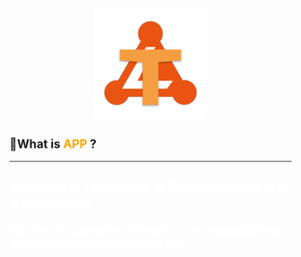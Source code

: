 <p align="center">
  <a href="https://whynotteaming.pamalee.cn">
    <img alt="WhyNotTeaming" src="../../../../../../../img/Logo.png" width="200"/>
  </a>
</p>

## 🤔What is <span style="color:orange">APP</span> ?
---
<div style="color:white">
<h2>这个部分体现了组件化思想,寻求将功能拆分解耦,令其实现可拔插功能</h2>
<h3>其中包含一个yaml配置文件,其中写明了「APP」的配置信息,主程序通过读取配置找到应用并将其注册进主程序</h3>
</div>